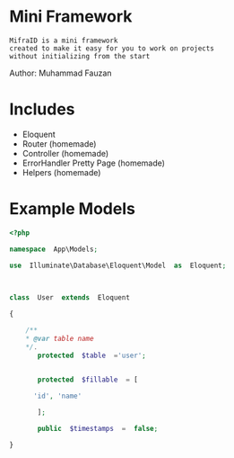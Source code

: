 # Mini Framework
```
MifraID is a mini framework 
created to make it easy for you to work on projects 
without initializing from the start
```

Author: Muhammad Fauzan

# Includes
- Eloquent
- Router (homemade)
- Controller (homemade)
- ErrorHandler Pretty Page (homemade)
- Helpers (homemade)

# Example Models
```php
<?php

namespace  App\Models;

use  Illuminate\Database\Eloquent\Model  as  Eloquent;

  

class  User  extends  Eloquent

{

	/**
	* @var table name
	*/.
       protected  $table  ='user';

       
       protected  $fillable  = [

	  'id', 'name'

       ];

       public  $timestamps  =  false;

}
```
